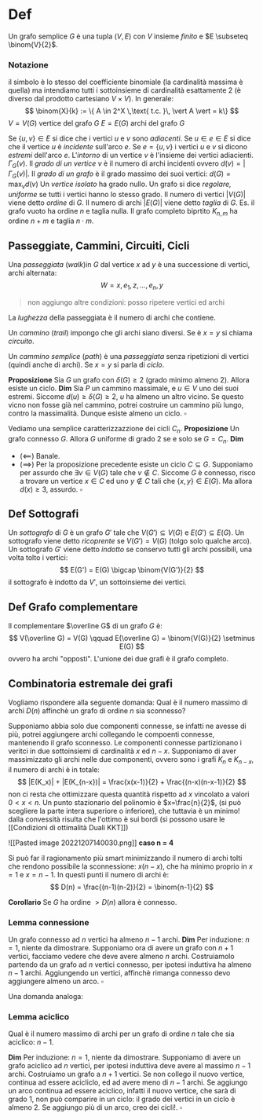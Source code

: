 # Def
Un grafo semplice $G$ è una tupla $(V,E)$ con $V$ insieme *finito* e $E \subseteq \binom{V}{2}$.


### Notazione
il simbolo è lo stesso del coefficiente binomiale (la cardinalità massima è quella) ma intendiamo tutti i sottoinsieme di cardinalità esattamente 2 (è diverso dal prodotto cartesiano $V\times V$). In generale:
$$
\binom{X}{k} := \{ A \in 2^X \,\text{ t.c. }\, \vert A \vert = k\}
$$
$V = V(G)$ vertice del grafo $G$
$E = E(G)$ archi del grafo $G$

Se $\{u,v\} \in E$ si dice che i vertici $u$ e $v$ sono *adiacenti*.
Se $u \in e \in E$ si dice che il vertice $u$ è *incidente* sull'arco $e$.
Se $e = \{u,v\}$ i vertici $u$ e $v$ si dicono *estremi* dell'arco $e$.
L'*intorno* di un vertice $v$ è l'insieme dei vertici adiacienti. $\Gamma_G(v)$.
Il *grado di un vertice* $v$ è il numero di archi incidenti ovvero $d(v) = \vert \Gamma_G(v)\vert$.
Il *grado di un grafo* è il grado massimo dei suoi vertici: $d(G) = \max_v d(v)$
Un *vertice isolato* ha grado nullo.
Un grafo si dice *regolare, uniforme* se tutti i vertici hanno lo stesso grado.
Il numero di vertici $\vert V(G)\vert$ viene detto *ordine* di $G$.
Il numero di archi $\vert E(G)\vert$ viene detto *taglia* di $G$.
Es. il grafo vuoto ha ordine $n$ e taglia nulla.
Il grafo completo biprtito $K_{n,m}$ ha ordine $n+m$ e taglia $n\cdot m$.

## Passeggiate, Cammini, Circuiti, Cicli
Una *passeggiata* (*walk*)in $G$ dal vertice $x$ ad $y$ è una successione di vertici, archi alternata:
$$
W = x,e_1,z,\dots, e_n, y 
$$
> non aggiungo altre condizioni: posso ripetere vertici ed archi

La *lughezza* della passeggiata è il numero di archi che contiene.

Un *cammino* (*trail*) impongo che gli archi siano diversi. Se è $x=y$ si chiama *circuito*.

Un *cammino semplice* (*path*) è una *passeggiata* senza ripetizioni di vertici (quindi anche di archi). Se $x=y$ si parla di *ciclo*.

**Proposizione** Sia $G$ un grafo con $\delta(G)\geq 2$ (grado minimo almeno $2$). Allora esiste un ciclo.
**Dim** Sia $P$ un cammino massimale, e $u\in V$ uno dei suoi estremi. Siccome $d(u) \geq \delta(G) \geq 2$,  $u$ ha almeno un altro vicino. Se questo vicno non fosse già nel cammino, potrei costruire un cammino più lungo, contro la massimalità. Dunque esiste almeno un ciclo. $\square$

Vediamo una semplice caratterizzazzione dei cicli $C_n$.
**Proposizione** Un grafo connesso $G$. Allora $G$ uniforme di grado $2$ se e solo se $G=C_n$.
**Dim** 
- ($\impliedby$) Banale.
- $(\implies)$ Per la proposizione precedente esiste un ciclo $C \subseteq G$. Supponiamo per assurdo che $\exists v \in V(G)$ tale che $v \notin C$. Siccome $G$ è connesso, risco a trovare un vertice $x \in C$ ed uno $y \notin C$ tali che $\{x,y\} \in E(G)$. Ma allora $d(x) \geq 3$, assurdo. $\square$

## Def Sottografi
Un *sottografo* di $G$ è un grafo $G'$ tale che $V(G') \subseteq V(G)$ e $E(G') \subseteq E(G)$.
Un sottografo viene detto *ricoprente* se $V(G') = V(G)$ (tolgo solo qualche arco).
Un sottografo $G'$ viene detto *indotto* se conservo tutti gli archi possibili, una volta tolto i vertici:
$$
E(G') = E(G) \bigcap \binom{V(G')}{2}
$$
il sottografo è indotto da $V'$, un sottoinsieme dei vertici.

## Def Grafo complementare
Il complementare $\overline G$ di un grafo $G$ è:
$$
V(\overline G) = V(G) \qquad E(\overline G) = \binom{V(G)}{2} \setminus E(G)
$$
ovvero ha archi "opposti". L'unione dei due grafi è il grafo completo.


## Combinatoria estremale dei grafi

Vogliamo rispondere alla seguente domanda:
Qual è il numero massimo di archi $D(n)$ affinchè un grafo di ordine $n$ sia sconnesso?

Supponiamo abbia solo due componenti connesse, se infatti ne avesse di più, potrei aggiungere archi  collegando le compoenti connesse, mantenendo il grafo sconnesso. Le componenti connesse partizionano i veritci in due sottoinsiemi di cardinalità $x$ ed $n-x$. Supponiamo di aver massimizzato gli archi nelle due componenti, ovvero sono i grafi $K_n$ e $K_{n-x}$, il numero di archi è in totale:
$$
|E(K_x)| + |E(K_{n-x})| = \frac{x(x-1)}{2} + \frac{(n-x)(n-x-1)}{2}
$$
non ci resta che ottimizzare questa quantità rispetto ad $x$ vincolato a valori $0<x<n$.
Un punto stazionario del polinomio è $x=\frac{n}{2}$, (si può scegliere la parte intera superiore o inferiore), che tuttavia è un minimo! dalla convessità risulta che l'ottimo è sui bordi (si possono usare le [[Condizioni di ottimalità Duali KKT]])

![[Pasted image 20221207140030.png]]
**caso n = 4**

Si può far il ragionamento più smart minimizzando il numero di archi tolti che rendono possibile la sconnessione: $x(n-x)$, che ha minimo proprio in $x=1$ e $x=n-1$. In questi punti il numero di archi è:
$$
D(n) = \frac{(n-1)(n-2)}{2} = \binom{n-1}{2}
$$

**Corollario**
Se $G$ ha ordine  $> D(n)$ allora è connesso.

### Lemma connessione
  Un grafo connesso ad $n$ vertici ha almeno $n-1$ archi.
**Dim**
Per induzione:
$n=1$, niente da dimostrare. 
Supponiamo ora di avere un grafo con $n+1$ vertici, facciamo vedere che deve avere almeno $n$ archi. Costruiamolo partendo da un grafo ad $n$ vertici connesso, per ipotesi induttiva ha almeno $n-1$ archi. Aggiungendo un vertici, affinchè rimanga connesso devo aggiungere almeno un arco. $\square$

Una domanda analoga: 
### Lemma aciclico
Qual è il numero massimo di archi per un grafo di ordine $n$ tale che sia aciclico: $n-1$.

**Dim** Per induzione:
$n=1$, niente da dimostrare.
Supponiamo di avere un grafo aciclico ad $n$ vertici, per ipotesi induttiva deve avere al massimo $n-1$ archi. Costruiamo un grafo a $n+1$ vertici. Se non collego il nuovo vertice, continua ad essere acicliclo, ed ad avere meno di $n-1$ archi. Se aggiungo un arco continua ad essere aciclico, infatti il nuovo vertice, che sarà di grado $1$, non può comparire in un ciclo: il grado dei vertici in un ciclo è almeno $2$. Se aggiungo più di un arco, creo dei cicli!. $\square$






